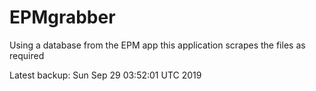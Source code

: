 # EPMgrabber
Using a database from the EPM app this application scrapes the files as required


Latest backup: Sun Sep 29 03:52:01 UTC 2019
